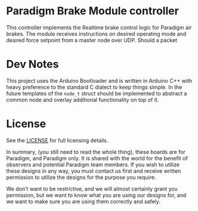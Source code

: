 # Paradigm Brake Module controller

This controller implements the Realtime brake control logic for Paradigm air
brakes. The module receives instructions on desired operating mode and desired
force setpoint from a master node over UDP. Should a packet

# Dev Notes

This project uses the Arduino Bootloader and is written in Arduino C++ with
heavy preference to the standard C dialect to keep things simple.  In the
future templates of the `node_t` struct should be implemented to abstract a
common node and overlay additional functionality on top of it.

# License

See the [LICENSE](LICENSE) for full licensing details.

In summary, (you still need to read the whole thing), these boards are for Paradigm,
and Paradigm only. It is shared with the world for the benefit of observers and
potential Paradigm team members. If you wish to utilize these designs in any
way, you must contact us first and receive written permission to utilize the
designs for the purpose you require.

We don't want to be restrictive, and we will almost certainly grant you permission,
but we want to know what you are using our designs for, and we want to make sure
you are using them correctly and safely.
